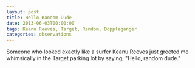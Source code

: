 ```yaml
---
layout: post
title: Hello Random Dude
date: 2013-06-03T00:00:00
tags: Keanu Reeves, Target, Random, Doppleganger
categories: observations
---
```


Someone who looked exactly like a surfer Keanu Reeves just greeted me whimsically in the Target parking lot by saying, "Hello, random dude."


